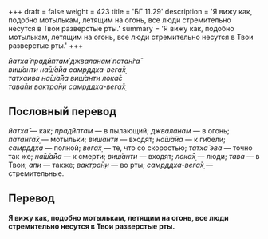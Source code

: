 +++
draft = false
weight = 423
title = 'БГ 11.29'
description = 'Я вижу как, подобно мотылькам, летящим на огонь, все люди стремительно несутся в Твои разверстые рты.'
summary = 'Я вижу как, подобно мотылькам, летящим на огонь, все люди стремительно несутся в Твои разверстые рты.'
+++

_йатха̄ прадӣптам̇ джваланам̇ патан̇га̄  
виш́анти на̄ш́а̄йа самр̣ддха-вега̄х̣  
татхаива на̄ш́а̄йа виш́анти лока̄с  
тава̄пи вактра̄н̣и самр̣ддха-вега̄х̣_

## Пословный перевод

_йатха̄_ — как; _прадӣптам_ — в пылающий; _джваланам_ — в огонь; _патан̇га̄х̣_ — мотыльки; _виш́анти_ — входят; _на̄ш́а̄йа_ — к гибели; _самр̣ддха_ — полной; _вега̄х̣_ — те, что со скоростью; _татха̄_ _эва_ — точно так же; _на̄ш́а̄йа_ — к смерти; _виш́анти_ — входят; _лока̄х̣_ — люди; _тава_ — в Твои; _апи_ — также; _вактра̄н̣и_ — во рты; _самр̣ддха_\-_вега̄х̣_ — стремительные.

## Перевод

**Я вижу как, подобно мотылькам, летящим на огонь, все люди стремительно несутся в Твои разверстые рты.**
